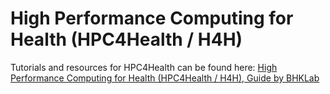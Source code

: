 # High Performance Computing for Health (HPC4Health / H4H)

Tutorials and resources for HPC4Health can be found here: [High Performance Computing for Health (HPC4Health / H4H), Guide by BHKLab](https://bhklab.github.io/HPC4Health/)
